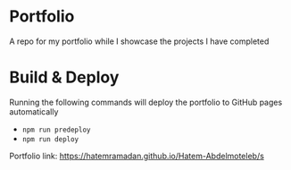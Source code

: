 # Portfolio

A repo for my portfolio while I showcase the projects I have completed

# Build & Deploy

Running the following commands will deploy the portfolio to GitHub pages automatically

- `npm run predeploy`
- `npm run deploy`

Portfolio link: https://hatemramadan.github.io/Hatem-Abdelmoteleb/s